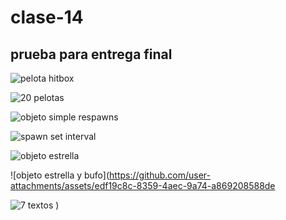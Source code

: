 # clase-14
## prueba para entrega final

![pelota hitbox](https://github.com/user-attachments/assets/e3eb3881-389a-4feb-8f0a-eaddc78fbab1)



![20 pelotas](https://github.com/user-attachments/assets/0e128b17-a4cf-4027-a937-ac8006b59705)


![objeto simple respawns](https://github.com/user-attachments/assets/b9038f57-94f7-4e1d-80ba-cf17fa1387e8)


![spawn set interval](https://github.com/user-attachments/assets/debf6f72-f972-46b8-ab68-893503f6819a)


![objeto estrella](https://github.com/user-attachments/assets/dc192d71-da39-4c68-8c65-d254782ef969)


![objeto estrella  y bufo](https://github.com/user-attachments/assets/edf19c8c-8359-4aec-9a74-a869208588de

![7 textos](https://github.com/user-attachments/assets/e72de891-a43b-4850-92ae-ff5e9f6150da)
)
